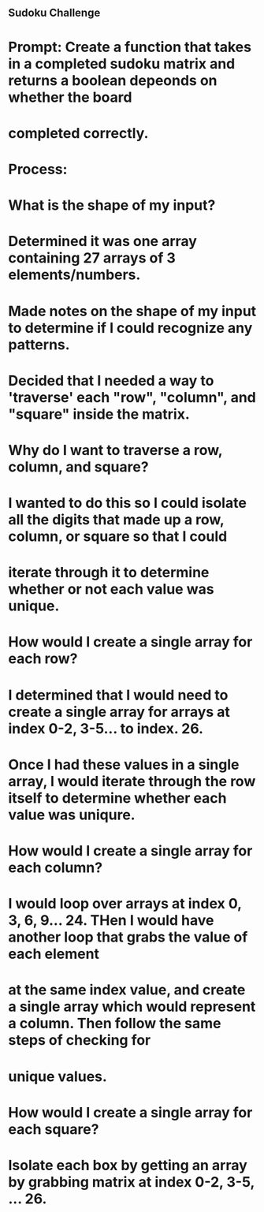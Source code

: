 ## Sudoku Challenge 

# Prompt: Create a function that takes in a completed sudoku matrix and returns a boolean depeonds on whether the board 
# completed correctly. 

# Process: 

# What is the shape of my input? 
# Determined it was one array containing 27 arrays of 3 elements/numbers.
# Made notes on the shape of my input to determine if I could recognize any patterns. 
# Decided that I needed a way to 'traverse' each "row", "column", and "square" inside the matrix. 

# Why do I want to traverse a row, column, and square? 
# I wanted to do this so I could isolate all the digits that made up a row, column, or square so that I could 
# iterate through it to determine whether or not each value was unique. 

# How would I create a single array for each row? 
# I determined that I would need to create a single array for arrays at index 0-2, 3-5... to index. 26.
# Once I had these values in a single array, I would iterate through the row itself to determine whether each value was uniqure. 

# How would I create a single array for each column? 
# I would loop over arrays at index 0, 3, 6, 9... 24. THen I would have another loop that grabs the value of each element 
# at the same index value, and create a single array which would represent a column. Then follow the same steps of checking for 
# unique values. 

# How would I create a single array for each square? 
# Isolate each box by getting an array by grabbing matrix at index 0-2, 3-5, ... 26. 